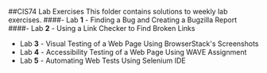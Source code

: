 ##CIS74 Lab Exercises 
This folder contains solutions to weekly lab exercises.
####- Lab **1** - Finding a Bug and Creating a Bugzilla Report
####- Lab **2** - Using a Link Checker to Find Broken Links
- Lab **3** - Visual Testing of a Web Page Using BrowserStack's Screenshots
- Lab **4** - Accessibility Testing of a Web Page Using WAVE Assignment
- Lab **5** - Automating Web Tests Using Selenium IDE
